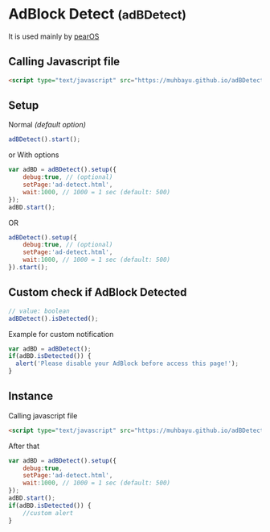 # AdBlock Detect <small>(adBDetect)</small>
It is used mainly by [pearOS](https://pearos.xyz)

## Calling Javascript file
```html
<script type="text/javascript" src="https://muhbayu.github.io/adBDetect/js/adbdetect.packed.js"></script>
```


## Setup
Normal <i>(default option)</i>
```javascript
adBDetect().start();
```
or
With options
```javascript
var adBD = adBDetect().setup({
    debug:true, // (optional)
    setPage:'ad-detect.html',
    wait:1000, // 1000 = 1 sec (default: 500)
});
adBD.start();
```
OR
```javascript
adBDetect().setup({
    debug:true, // (optional)
    setPage:'ad-detect.html',
    wait:1000, // 1000 = 1 sec (default: 500)
}).start();
```


## Custom check if AdBlock Detected
```javascript
// value: boolean
adBDetect().isDetected();
```
Example for custom notification
```javascript
var adBD = adBDetect();
if(adBD.isDetected()) {
  alert('Please disable your AdBlock before access this page!');
}
```

## Instance
Calling javascript file<br/>
```html
<script type="text/javascript" src="https://muhbayu.github.io/adBDetect/js/adbdetect.packed.js"></script>
```
After that
```javascript
var adBD = adBDetect().setup({
    debug:true,
    setPage:'ad-detect.html',
    wait:1000, // 1000 = 1 sec (default: 500)
});
adBD.start();
if(adBD.isDetected()) {
    //custom alert
}
```
